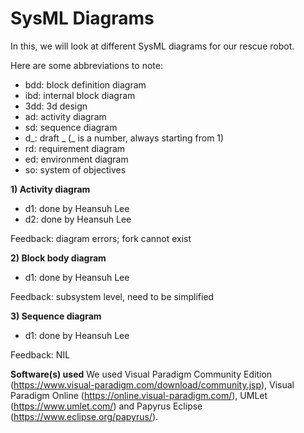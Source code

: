 # SysML Diagrams

In this, we will look at different SysML diagrams for our rescue robot.

Here are some abbreviations to note:
- bdd: block definition diagram
- ibd: internal block diagram
- 3dd: 3d design
- ad: activity diagram
- sd: sequence diagram
- d_: draft _ (_ is a number, always starting from 1)
- rd: requirement diagram
- ed: environment diagram
- so: system of objectives

**1) Activity diagram**
- d1: done by Heansuh Lee
- d2: done by Heansuh Lee

Feedback: diagram errors; fork cannot exist

**2) Block body diagram**
- d1: done by Heansuh Lee

Feedback: subsystem level, need to be simplified

**3) Sequence diagram**
- d1: done by Heansuh Lee

Feedback: NIL

**Software(s) used**
We used Visual Paradigm Community Edition (https://www.visual-paradigm.com/download/community.jsp), Visual Paradigm Online (https://online.visual-paradigm.com/), UMLet (https://www.umlet.com/) and Papyrus Eclipse (https://www.eclipse.org/papyrus/).
